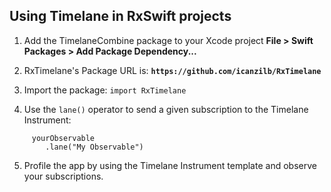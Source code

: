 ## Using Timelane in RxSwift projects

 1. Add the TimelaneCombine package to your Xcode project
**File > Swift Packages > Add Package Dependency...**

 2. RxTimelane's Package URL is:
**`https://github.com/icanzilb/RxTimelane`**

 3. Import the package: `import RxTimelane`

 4. Use the `lane()` operator to send a given subscription to the Timelane Instrument:
```
     yourObservable
        .lane("My Observable")

```

 5. Profile the app by using the Timelane Instrument template and observe your subscriptions.

